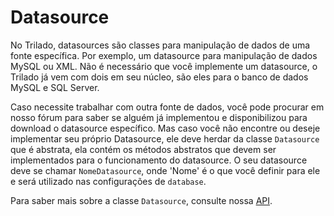 # Datasource #
No Trilado, datasources são classes para manipulação de dados de uma fonte específica. Por exemplo, um datasource para manipulação de dados MySQL ou XML. Não é necessário que você implemente um datasource, o Trilado já vem com dois em seu núcleo, são eles para o banco de dados MySQL e SQL Server. 

Caso necessite trabalhar com outra fonte de dados, você pode procurar em nosso fórum para saber se alguém já implementou e disponibilizou para download o datasource específico. Mas caso você não encontre ou deseje implementar seu próprio Datasource, ele deve herdar da classe `Datasource` que é abstrata, ela contém os métodos abstratos que devem ser implementados para o funcionamento do datasource. O seu datasource deve se chamar `NomeDatasource`, onde 'Nome' é o que você definir para ele e será utilizado nas configurações de `database`.

Para saber mais sobre a classe `Datasource`, consulte nossa [API](~/api/class/Datasource).